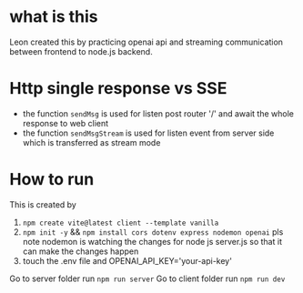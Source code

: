 # what is this
Leon created this by practicing openai api and streaming communication between frontend to node.js backend.

# Http single response vs SSE
- the function `sendMsg` is used for listen post router '/' and await the whole response to web client
- the function `sendMsgStream` is used for listen event from server side which is transferred as stream mode

# How to run
This is created by 
1. `npm create vite@latest client --template vanilla`
2. `npm init -y` && `npm install cors dotenv express nodemon openai`
pls note nodemon is watching the changes for node js server.js so that it can make the changes happen
3. touch the .env file and OPENAI_API_KEY='your-api-key'

Go to server folder run `npm run server`
Go to client folder run `npm run dev`